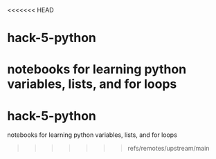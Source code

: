 <<<<<<< HEAD
# hack-5-python
notebooks for learning python variables, lists, and for loops
=======
# hack-5-python
notebooks for learning python variables, lists, and for loops
>>>>>>> refs/remotes/upstream/main
